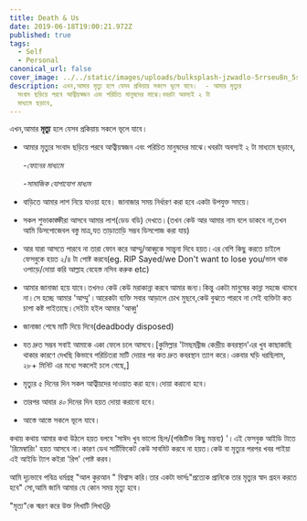 ```yaml
---
title: Death & Us
date: 2019-06-18T19:00:21.972Z
published: true
tags:
  - Self
  - Personal
canonical_url: false
cover_image: ../../static/images/uploads/bulksplash-jzwadlo-5rrseu8n_5s.jpg
description: এখন,আমার মৃত্যু হলে যেসব প্রকিয়ায় সকলে ভূলে যাবে।  - আমার মৃত্যুর
  সংবাদ ছড়িয়ে পরবে আত্বীয়স্বজন এবং পরিচিত মানুষদের মাঝে।খবরটা অবস্যই ২ টা
  মাধ্যমে ছড়াবে,
---
```


এখন,আমার **মৃত্যু** হলে যেসব প্রকিয়ায় সকলে ভূলে যাবে।

- আমার মৃত্যুর সংবাদ ছড়িয়ে পরবে আত্বীয়স্বজন এবং পরিচিত মানুষদের মাঝে।খবরটা অবস্যই ২ টা মাধ্যমে ছড়াবে,

  *-ফোনের মাধ্যমে*

  *-সামাজিক যোগাযোগ মাধ্যম*

- বাড়িতে আমার লাশ নিয়ে যাওয়া হবে। জানাজার সময় নির্ধারণ করা হবে একটা উপযুক্ত সময়ে।

- সকল শুভাকাঙ্ক্ষীরা আসবে আমার লাশ(ডেড বডি) দেখতে।(তখন কেউ আর আমার নাম বলে ডাকবে না,তখন আমি ডিসপোজেবল বস্তু মাত্র,যত তাড়াতাড়ি সম্ভব ডিসপোজ করা যায়)

- আর যারা আসতে পারবে না তারা ফোন করে আম্মু/আব্বুকে সান্ত্বনা দিবে হয়ত।এর বেশি কিছু করতে চাইলে ফেসবুকে হয়ত ২/৪ টা পোষ্ট করবে(eg. RIP Sayed/we Don't want to lose you/ভাল থাক ওপাড়ে/দোয়া করি আল্লাহ বেহেস্ত নসিব করুক etc)

- আমার জানাজা হয়ে যাবে।তখনও কেউ কেউ মরাকান্না করবে আমার জন্য।কিন্তু একটা মানুষের কান্না সহজে থামবে না।সে হচ্ছে আমার 'আম্মু'।আরেকটা ব্যক্তি সবার আড়ালে চোখ মুছবে,কেউ বুঝতে পারবে না সেই ব্যক্তিটা কত চাপা কষ্ট পাইতাছে।সেইটা হইল আমার 'আব্বু'

- জানাজা শেষে মাটি দিয়ে দিবে(deadbody disposed)

- যত দ্রুত সম্ভব সবাই আমাকে একা ফেলে চলে আসবে।[কুমিল্লার 'টমছমব্রীজ কেন্দ্রীয় কবরস্থান'এর খুব কাছাকাছি থাকার কারণে দেখছি কিভাবে পরিচিতরা মাটি দেয়ার পর কত দ্রুত কবরস্থান ত্যাগ করে।একবার ঘড়ি ধরছিলাম, ২৮+ মিনিট এর মধ্যে সকলেই চলে গেছে,]

- মৃত্যুর ৫ দিনের দিন সকল আত্বীয়দের দাওয়াত করা হবে।দোয়া করানো হবে।

- তারপর আবার *৪০* দিনের দিন হয়ত দোয়া করানো হবে।

- আস্তে আস্তে সকলে ভূলে যাবে।

কথায় কথায় আমার কথা উঠলে হয়ত বলবে 'সাঈদ খুব ভালো ছিল/(পজিটিভ কিছু মন্তব্য) '।এই ফেসবুক আইডি টাতে 'রিমেম্বারিং' হয়ত আসবে না।কারণ ডেথ সার্টিফিকেট কেউ সাবমিট করবে না হয়ত।কেউ বা মৃত্যুর পরপর খবর পাইয়া এই আইডি ট্যাগ কইরা 'রিপ' পোষ্ট করব।

আমি দৃঢ়ভাবে পবিত্র ধর্মগ্রন্থ "আল কুরআন " বিশ্বাস করি।তার একটা ভার্সঃ"প্রত্যেক প্রানিকে তার মৃত্যুর স্বাদ গ্রহন করতে হবে"
সো,আমি জানি আমার যে কোন সময় মৃত্যু হবে।

"মৃত্য"কে স্মরণ করে উক্ত লিখাটি লিখা😢
